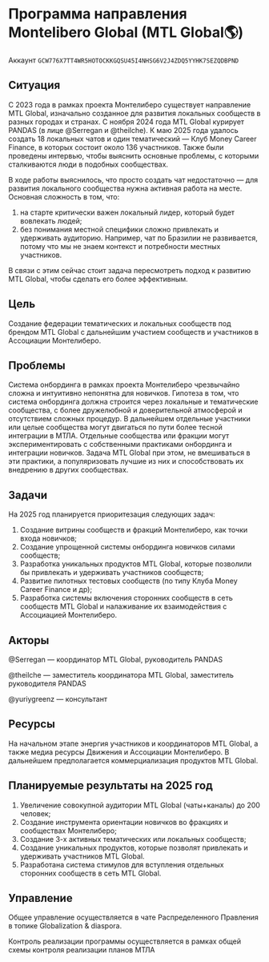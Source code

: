 # Программа направления Montelibero Global (MTL Global🌎)

Аккаунт `GCW776X7TT4WR5HOTOCKKGQSU45I4NHSG6V2J4ZDQ5YYHK7SEZQDBPND`

## Ситуация

С 2023 года в рамках проекта Монтелиберо существует направление MTL Global, изначально созданное для развития локальных сообществ в разных городах и странах. С ноября 2024 года MTL Global курирует PANDAS (в лице @Serregan и @theilche).
К маю 2025 года удалось создать 18 локальных чатов и один тематический — Клуб Money Career Finance, в которых состоит около 136 участников. Также были проведены интервью, чтобы выяснить основные проблемы, с которыми сталкиваются люди в подобных сообществах.

В ходе работы выяснилось, что просто создать чат недостаточно — для развития локального сообщества нужна активная работа на месте. Основная сложность в том, что:
1. на старте критически важен локальный лидер, который будет вовлекать людей;
2. без понимания местной специфики сложно привлекать и удерживать аудиторию. Например, чат по Бразилии не развивается, потому что мы не знаем контекст и потребности местных участников.

В связи с этим сейчас стоит задача пересмотреть подход к развитию MTL Global, чтобы сделать его более эффективным.

## Цель

Создание федерации тематических и локальных сообществ под брендом MTL Global с дальнейшим участием сообществ и участников в Ассоциации Монтелиберо.

## Проблемы

Система онбординга в рамках проекта Монтелиберо чрезвычайно сложна и интуитивно непонятна для новичков. Гипотеза в том, что система онбординга должна строится через локальные и тематические сообщества, с более дружелюбной и доверительной атмосферой и отсутствием сложных процедур. В дальнейшем отдельные участники или целые сообщества могут двигаться по пути более тесной интеграции в МТЛА. Отдельные сообщества или фракции могут экспериментировать с собственными практиками онбординга и интеграции новичков. Задача MTL Global  при этом, не вмешиваться в эти практики, а популяризовать лучшие из них и способствовать их внедрению в других  сообществах.

## Задачи

На 2025 год планируется приоритезация следующих задач:
1. Создание витрины сообществ и фракций Монтелиберо, как точки входа новичков;
2. Создание упрощенной системы онбординга новичков силами сообществ;
3. Разработка уникальных продуктов MTL Global, которые позволили бы привлекать и удерживать участников сообществ;
4. Развитие пилотных тестовых сообществ (по типу Клуба Money Career Finance и др);
5. Разработка системы включения сторонних сообществ в сеть сообществ MTL Global и налаживание их взаимодействия с Ассоциацией Монтелиберо.

## Акторы

@Serregan — координатор MTL Global, руководитель PANDAS

@theilche — заместитель координатора MTL Global, заместитель руководителя PANDAS

@yuriygreenz — консультант

## Ресурсы

На начальном этапе энергия участников и координаторов MTL Global, а также медиа ресурсы Движения и Ассоциации Монтелиберо. В дальнейшем предполагается коммерциализация продуктов MTL Global.

## Планируемые результаты на 2025 год

1. Увеличение совокупной аудитории MTL Global (чаты+каналы) до 200 человек;
2. Создание инструмента ориентации новичков во фракциях и сообществах Монтелиберо;
3. Создание 3-х активных тематических или локальных сообществ;
4. Создание уникальных продуктов, которые позволят привлекать и удерживать участников MTL Global.
5. Разработана система стимулов для вступления отдельных сторонних сообществ в сеть MTL Global.

## Управление

Общее управление осуществляется в чате Распределенного Правления в топике Globalization & diaspora.

Контроль реализации программы осуществляется в рамках общей схемы контроля реализации планов МТЛА
